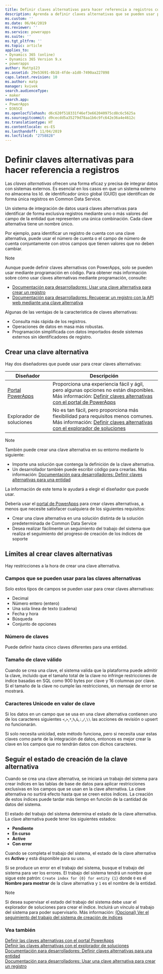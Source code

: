 ```yaml
---
title: Definir claves alternativas para hacer referencia a registros con Common Data Service | MicrosoftDocs
description: Aprenda a definir claves alternativas que se pueden usar para hacer referencia a registros en Common Data Service
ms.custom: ''
ms.date: 06/04/2019
ms.reviewer: ''
ms.service: powerapps
ms.suite: ''
ms.tgt_pltfrm: ''
ms.topic: article
applies_to:
- Dynamics 365 (online)
- Dynamics 365 Version 9.x
- powerapps
author: Mattp123
ms.assetid: 29e53691-0b18-4fde-a1d0-7490aa227898
caps.latest.revision: 10
ms.author: matp
manager: kvivek
search.audienceType:
- maker
search.app:
- PowerApps
- D365CE
ms.openlocfilehash: d6c620f518331f46ef3e662040975cd8c6c5625a
ms.sourcegitcommit: d9cecdd5a35279d78aa1b6c9fc642e36a4e4612c
ms.translationtype: HT
ms.contentlocale: es-ES
ms.lasthandoff: 11/04/2019
ms.locfileid: "2758828"
---
```

# <a name="define-alternate-keys-to-reference-records"></a>Definir claves alternativas para hacer referencia a registros

Las *claves alternativas* ofrecen una forma eficaz y precisa de integrar datos con sistemas externos. Es esencial en los casos en que un sistema externo no almacena los Id. de identificador único global (GUID) que identifican de forma única registros en Common Data Service. 

Un sistema de integración de datos usará claves alternativas para identificar de forma exclusiva registros mediante uno o más valores del campo de la entidad que representen una única combinación. Cada clave alternativa tiene un nombre único. 

Por ejemplo, para identificar un registro de cuenta con una clave alternativa, puede usar el número de cuenta o el campo de número de cuenta conjuntamente con otros campos que tienen valores que no deben cambiar.

> [!NOTE]
> Aunque puede definir claves alternativas con PowerApps, solo se pueden usar mediante programación en código. Para obtener más información sobre cómo usar claves alternativas mediante programación, consulte:   
> - [Documentación para desarrolladores: Usar una clave alternativa para crear un registro](/dynamics365/customer-engagement/developer/use-alternate-key-create-record) 
> - [Documentación para desarrolladores: Recuperar un registro con la API web mediante una clave alternativa](/dynamics365/customer-engagement/developer/webapi/retrieve-entity-using-web-api#retrieve-using-an-alternate-key)

Algunas de las ventajas de la característica de claves alternativas:  
  
- Consulta más rápida de los registros.  
- Operaciones de datos en masa más robustas.  
- Programación simplificada con datos importados desde sistemas externos sin identificadores de registro.  
  

## <a name="creating-an-alternate-key"></a>Crear una clave alternativa

Hay dos diseñadores que puede usar para crear claves alternativas:

|Diseñador| Descripción|
|--|--|
|[Portal PowerApps](https://make.powerapps.com/?utm_source=padocs&utm_medium=linkinadoc&utm_campaign=referralsfromdoc)|Proporciona una experiencia fácil y ágil, pero algunas opciones no están disponibles.<br />Más información: [Definir claves alternativas con el portal de PowerApps](define-alternate-keys-portal.md)|
|Explorador de soluciones|No es tan fácil, pero proporciona más flexibilidad para requisitos menos comunes.<br />Más información: [Definir claves alternativas con el explorador de soluciones](define-alternate-keys-solution-explorer.md) |

> [!NOTE]
> También puede crear una clave alternativa en su entorno mediante lo siguiente:
> - Importe una solución que contenga la definición de la clave alternativa.
> - Un desarrollador también puede escribir código para crearlas. Más información: [Documentación para desarrolladores: Definir claves alternativas para una entidad](/dynamics365/customer-engagement/developer/define-alternate-keys-entity)

La información de este tema le ayudará a elegir el diseñador que puede usar. 

Debería usar el [portal de PowerApps](https://make.powerapps.com/?utm_source=padocs&utm_medium=linkinadoc&utm_campaign=referralsfromdoc) para crear claves alternativas, a menos que necesite satisfacer cualquiera de los siguientes requisitos:

- Crear una clave alternativa en una solución distinta de la solución predeterminada de Common Data Service
- Desea realizar fácilmente un seguimiento del trabajo del sistema que realiza el seguimiento del progreso de creación de los índices de soporte


## <a name="limits-in-creating-alternate-keys"></a>Límites al crear claves alternativas

Hay restricciones a la hora de crear una clave alternativa.

### <a name="fields-that-can-be-used-for-alternate-keys"></a>Campos que se pueden usar para las claves alternativas

Solo estos tipos de campos se pueden usar para crear claves alternativas:
 - Decimal
 - Número entero (entero)
 - Una sola línea de texto (cadena)
 - Fecha y hora
 - Búsqueda
 - Conjunto de opciones

### <a name="number-of-keys"></a>Número de claves

Puede definir hasta cinco claves diferentes para una entidad.
 
### <a name="valid-key-size"></a>Tamaño de clave válido

Cuando se crea una clave, el sistema valida que la plataforma puede admitir la clave, incluido que el tamaño total de la clave no infringe restricciones de índice basadas en SQL como 900 bytes por clave y 16 columnas por clave. Si el tamaño de la clave no cumple las restricciones, un mensaje de error se mostrará.

### <a name="unicode-characters-in-key-value"></a>Caracteres Unicode en valor de clave

Si los datos en un campo que se usa en una clave alternativa contienen uno de los caracteres siguientes `<`,`>`,`*`,`%`,`&`,`:`,`/`,`\\` las acciones de revisión o upsert no funcionarán. 

Si solo necesita unicidad, este método funciona, pero si necesita usar estas claves como parte de la integración de datos, entonces es mejor crear la clave en los campos que no tendrán datos con dichos caracteres.

## <a name="track-the-status-of-the-creation-of-the-alternate-key"></a>Seguir el estado de creación de la clave alternativa

Cuando se crea una clave alternativa, se iniciará un trabajo del sistema para crear índices en las tablas de base de datos para aplicar restricciones exclusivas en los campos que se usan en la clave alternativa. La clave alternativa no surtirá efecto hasta que se creen estos índices. La creación de estos índices puede tardar más tiempo en función de la cantidad de datos del sistema. 

El estado del trabajo del sistema determina el estado de la clave alternativa. La clave alternativa puede tener los siguientes estados:
- **Pendiente**
- **En curso**
- **Active**
- **Con error**

Cuando se completa el trabajo del sistema, el estado de la clave alternativa es **Activo** y está disponible para su uso.

Si se produce un error en el trabajo del sistema, busque el trabajo del sistema para ver los errores. El trabajo del sistema tendrá un nombre que sigue este patrón: `Create index for {0} for entity {1}` donde `0` es el **Nombre para mostrar** de la clave alternativa y `1` es el nombre de la entidad.


> [!NOTE]
> Si desea supervisar el estado del trabajo del sistema debe usar el explorador de soluciones para crear el índice. Incluirá un vínculo al trabajo del sistema para poder supervisarlo. Más información: [(Opcional) Ver el seguimiento del trabajo del sistema de creación de índices](define-alternate-keys-solution-explorer.md#optional-view-the-system-job-tracking-creation-of-indexes)
  
  
### <a name="see-also"></a>Vea también  

[Definir las claves alternativas con el portal PowerApps](define-alternate-keys-portal.md)<br />
[Definir las claves alternativas con el explorador de soluciones](define-alternate-keys-solution-explorer.md)<br />
[Documentación para desarrolladores: Definir claves alternativas para una entidad](/dynamics365/customer-engagement/developer/define-alternate-keys-entity)<br />
[Documentación para desarrolladores: Usar una clave alternativa para crear un registro](/dynamics365/customer-engagement/developer/use-alternate-key-create-record)
